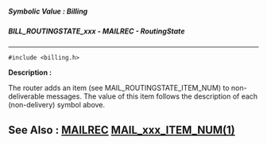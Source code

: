 ##### Symbolic Value : Billing
##### BILL_ROUTINGSTATE_xxx - MAILREC - RoutingState
---
```
#include <billing.h>
```
**Description :**

The router adds an item (see MAIL_ROUTINGSTATE_ITEM_NUM) to non-deliverable 
messages.  The value of this item follows the description of each 
(non-delivery) symbol above.

**See Also :**
[MAILREC](/domino-c-api-docs/reference/Data/MAILREC)
[MAIL_xxx_ITEM_NUM(1)](/domino-c-api-docs/reference/Symb/MAIL_xxx_ITEM_NUM(1))
---
